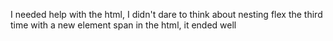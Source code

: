 I needed help with the html, I didn't dare to think about nesting flex the third time with a new element span in the html, it ended well
